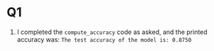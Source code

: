 # Q1

1. I completed the ```compute_accuracy``` code as asked, and the printed accuracy was:
```The test accuracy of the model is: 0.8750```